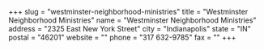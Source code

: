 +++
slug = "westminster-neighborhood-ministries"
title = "Westminster Neighborhood Ministries"
name = "Westminster Neighborhood Ministries"
address = "2325 East New York Street"
city = "Indianapolis"
state = "IN"
postal = "46201"
website = ""
phone = "317 632-9785"
fax = ""
+++
